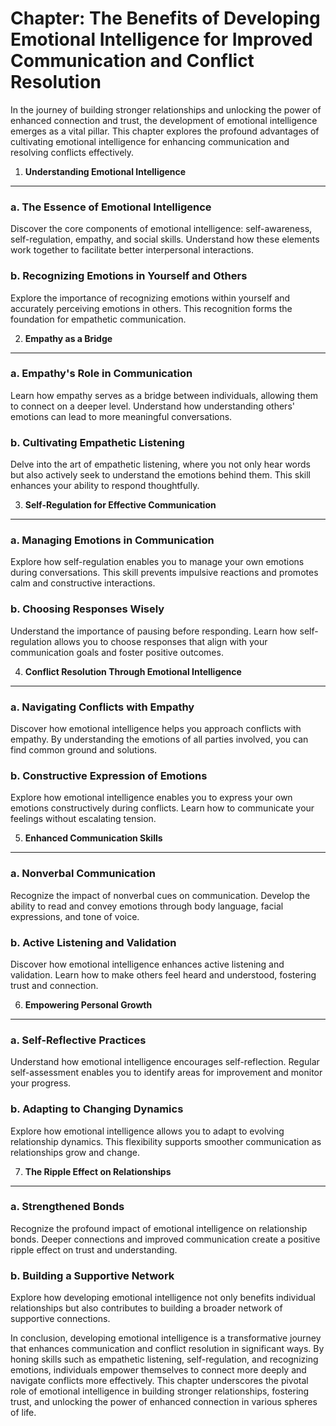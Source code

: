 Chapter: The Benefits of Developing Emotional Intelligence for Improved Communication and Conflict Resolution
=============================================================================================================

In the journey of building stronger relationships and unlocking the power of enhanced connection and trust, the development of emotional intelligence emerges as a vital pillar. This chapter explores the profound advantages of cultivating emotional intelligence for enhancing communication and resolving conflicts effectively.

1. **Understanding Emotional Intelligence**
-------------------------------------------

### a. **The Essence of Emotional Intelligence**

Discover the core components of emotional intelligence: self-awareness, self-regulation, empathy, and social skills. Understand how these elements work together to facilitate better interpersonal interactions.

### b. **Recognizing Emotions in Yourself and Others**

Explore the importance of recognizing emotions within yourself and accurately perceiving emotions in others. This recognition forms the foundation for empathetic communication.

2. **Empathy as a Bridge**
--------------------------

### a. **Empathy's Role in Communication**

Learn how empathy serves as a bridge between individuals, allowing them to connect on a deeper level. Understand how understanding others' emotions can lead to more meaningful conversations.

### b. **Cultivating Empathetic Listening**

Delve into the art of empathetic listening, where you not only hear words but also actively seek to understand the emotions behind them. This skill enhances your ability to respond thoughtfully.

3. **Self-Regulation for Effective Communication**
--------------------------------------------------

### a. **Managing Emotions in Communication**

Explore how self-regulation enables you to manage your own emotions during conversations. This skill prevents impulsive reactions and promotes calm and constructive interactions.

### b. **Choosing Responses Wisely**

Understand the importance of pausing before responding. Learn how self-regulation allows you to choose responses that align with your communication goals and foster positive outcomes.

4. **Conflict Resolution Through Emotional Intelligence**
---------------------------------------------------------

### a. **Navigating Conflicts with Empathy**

Discover how emotional intelligence helps you approach conflicts with empathy. By understanding the emotions of all parties involved, you can find common ground and solutions.

### b. **Constructive Expression of Emotions**

Explore how emotional intelligence enables you to express your own emotions constructively during conflicts. Learn how to communicate your feelings without escalating tension.

5. **Enhanced Communication Skills**
------------------------------------

### a. **Nonverbal Communication**

Recognize the impact of nonverbal cues on communication. Develop the ability to read and convey emotions through body language, facial expressions, and tone of voice.

### b. **Active Listening and Validation**

Discover how emotional intelligence enhances active listening and validation. Learn how to make others feel heard and understood, fostering trust and connection.

6. **Empowering Personal Growth**
---------------------------------

### a. **Self-Reflective Practices**

Understand how emotional intelligence encourages self-reflection. Regular self-assessment enables you to identify areas for improvement and monitor your progress.

### b. **Adapting to Changing Dynamics**

Explore how emotional intelligence allows you to adapt to evolving relationship dynamics. This flexibility supports smoother communication as relationships grow and change.

7. **The Ripple Effect on Relationships**
-----------------------------------------

### a. **Strengthened Bonds**

Recognize the profound impact of emotional intelligence on relationship bonds. Deeper connections and improved communication create a positive ripple effect on trust and understanding.

### b. **Building a Supportive Network**

Explore how developing emotional intelligence not only benefits individual relationships but also contributes to building a broader network of supportive connections.

In conclusion, developing emotional intelligence is a transformative journey that enhances communication and conflict resolution in significant ways. By honing skills such as empathetic listening, self-regulation, and recognizing emotions, individuals empower themselves to connect more deeply and navigate conflicts more effectively. This chapter underscores the pivotal role of emotional intelligence in building stronger relationships, fostering trust, and unlocking the power of enhanced connection in various spheres of life.
